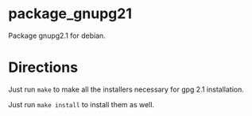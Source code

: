 # package_gnupg21
Package gnupg2.1 for debian. 

# Directions

Just run `make` to make all the installers necessary for gpg 2.1 installation.

Just run `make install` to install them as well.

